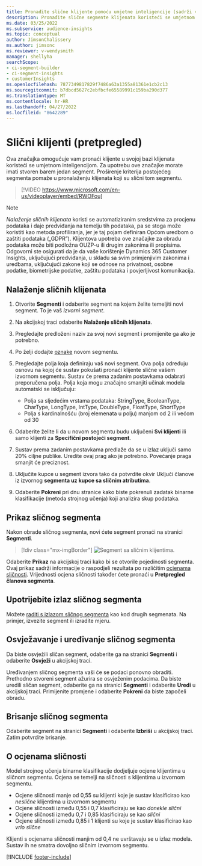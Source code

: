 ```yaml
---
title: Pronađite slične klijente pomoću umjetne inteligencije (sadrži videozapise)
description: Pronađite slične segmente klijenata koristeći se umjetnom inteligencijom.
ms.date: 03/25/2022
ms.subservice: audience-insights
ms.topic: conceptual
author: JimsonChalissery
ms.author: jimsonc
ms.reviewer: v-wendysmith
manager: shellyha
searchScope:
- ci-segment-builder
- ci-segment-insights
- customerInsights
ms.openlocfilehash: 7877349817829f7486a63a1355a81361e1cb2c13
ms.sourcegitcommit: b7dbcd5627c2ebfbcfe65589991c159ba290d377
ms.translationtype: MT
ms.contentlocale: hr-HR
ms.lasthandoff: 04/27/2022
ms.locfileid: "8642289"
---
```

# <a name="similar-customers-preview"></a>Slični klijenti (pretpregled)

Ova značajka omogućuje vam pronaći klijente u svojoj bazi klijenata koristeći se umjetnom inteligencijom. Za upotrebu ove značajke morate imati stvoren barem jedan segment. Proširenje kriterija postojećeg segmenta pomaže u pronalaženju klijenata koji su slični tom segmentu.

> [!VIDEO https://www.microsoft.com/en-us/videoplayer/embed/RWOFou]

> [!NOTE]
> *Nalaženje sličnih klijenata* koristi se automatiziranim sredstvima za procjenu podataka i daje predviđanja na temelju tih podataka, pa se stoga može koristiti kao metoda profiliranja, jer je taj pojam definiran Općom uredbom o zaštiti podataka („GDPR”). Klijentova upotreba ove značajke za obradu podataka može biti podložna OUZP-u ili drugim zakonima ili propisima. Odgovorni ste osigurati da je da vaše korištenje Dynamics 365 Customer Insights, uključujući predviđanja, u skladu sa svim primjenjivim zakonima i uredbama, uključujući zakone koji se odnose na privatnost, osobne podatke, biometrijske podatke, zaštitu podataka i povjerljivost komunikacija.

## <a name="finding-similar-customers"></a>Nalaženje sličnih klijenata

1. Otvorite **Segmenti** i odaberite segment na kojem želite temeljiti novi segment. To je vaš *izvorni segment*.

1. Na akcijskoj traci odaberite **Nalaženje sličnih klijenata**.

1. Pregledajte predloženi naziv za svoj novi segment i promijenite ga ako je potrebno.

1. Po želji dodajte [oznake](work-with-tags-columns.md#manage-tags) novom segmentu.

1. Pregledajte polja koja definiraju vaš novi segment. Ova polja određuju osnovu na kojoj će sustav pokušati pronaći klijente slične vašem izvornom segmentu. Sustav će prema zadanim postavkama odabrati preporučena polja.
  Polja koja mogu značajno smanjiti učinak modela automatski se isključuju:
  
   - Polja sa sljedećim vrstama podataka: StringType, BooleanType, CharType, LongType, IntType, DoubleType, FloatType, ShortType
   - Polja s kardinalnošću (broj elemenata u polju) manjom od 2 ili većom od 30

1. Odaberite želite li da u novom segmentu budu uključeni **Svi klijenti** ili samo klijenti za **Specifični postojeći segment**.

1. Sustav prema zadanim postavkama predlaže da se u izlaz uključi samo 20% ciljne publike. Uredite ovaj prag ako je potrebno. Povećanje praga smanjit će preciznost.

1. Uključite kupce u segment izvora tako da potvrdite okvir Uključi članove iz izvornog **segmenta uz kupce sa sličnim atributima**.

1. Odaberite **Pokreni** pri dnu stranice kako biste pokrenuli zadatak binarne klasifikacije (metoda strojnog učenja) koji analizira skup podataka.

## <a name="view-the-similar-segment"></a>Prikaz sličnog segmenta

Nakon obrade sličnog segmenta, novi ćete segment pronaći na stranici **Segmenti**.

> [!div class="mx-imgBorder"]
> ![Segment sa sličnim klijentima.](media/expanded-segment.png "Segment sa sličnim klijentima")

Odaberite **Prikaz** na akcijskoj traci kako bi se otvorile pojedinosti segmenta. Ovaj prikaz sadrži informacije o raspodjeli rezultata po različitim [ocjenama sličnosti](#about-similarity-scores). Vrijednosti ocjena sličnosti također ćete pronaći u **Pretpregled članova segmenta**.

## <a name="use-the-output-of-a-similar-segment"></a>Upotrijebite izlaz sličnog segmenta

Možete [raditi s izlazom sličnog segmenta](segments.md) kao kod drugih segmenata. Na primjer, izvezite segment ili izradite mjeru.

## <a name="refresh-and-edit-a-similar-segment"></a>Osvježavanje i uređivanje sličnog segmenta

Da biste osvježili sličan segment, odaberite ga na stranici **Segmenti** i odaberite **Osvježi** u akcijskoj traci.

Uređivanjem sličnog segmenta vaši će se podaci ponovno obraditi. Prethodno stvoreni segment ažurira se osvježenim podacima.
Da biste uredili sličan segment, odaberite ga na stranici **Segmenti** i odaberite **Uredi** u akcijskoj traci. Primijenite promjene i odaberite **Pokreni** da biste započeli obradu.

## <a name="delete-a-similar-segment"></a>Brisanje sličnog segmenta

Odaberite segment na stranici **Segmenti** i odaberite **Izbriši** u akcijskoj traci. Zatim potvrdite brisanje.

## <a name="about-similarity-scores"></a>O ocjenama sličnosti

Model strojnog učenja binarne klasifikacije dodjeljuje ocjene klijentima u sličnom segmentu. Ocjena se temelji na sličnosti s klijentima u izvornom segmentu.

- Ocjene sličnosti manje od 0,55 su klijenti koje je sustav klasificirao kao *neslične* klijentima u izvornom segmentu
- Ocjene sličnosti između 0,55 i 0,7 klasificiraju se kao *donekle slični*
- Ocjene sličnosti između 0,7 i 0,85 klasificiraju se kao *slični*
- Ocjene sličnosti između 0,85 i 1 klijenti su koje je sustav klasificirao kao *vrlo slične*

Klijenti s ocjenama sličnosti manjim od 0,4 ne uvrštavaju se u izlaz modela. Sustav ih ne smatra dovoljno sličnim izvornom segmentu.

[!INCLUDE [footer-include](includes/footer-banner.md)]
